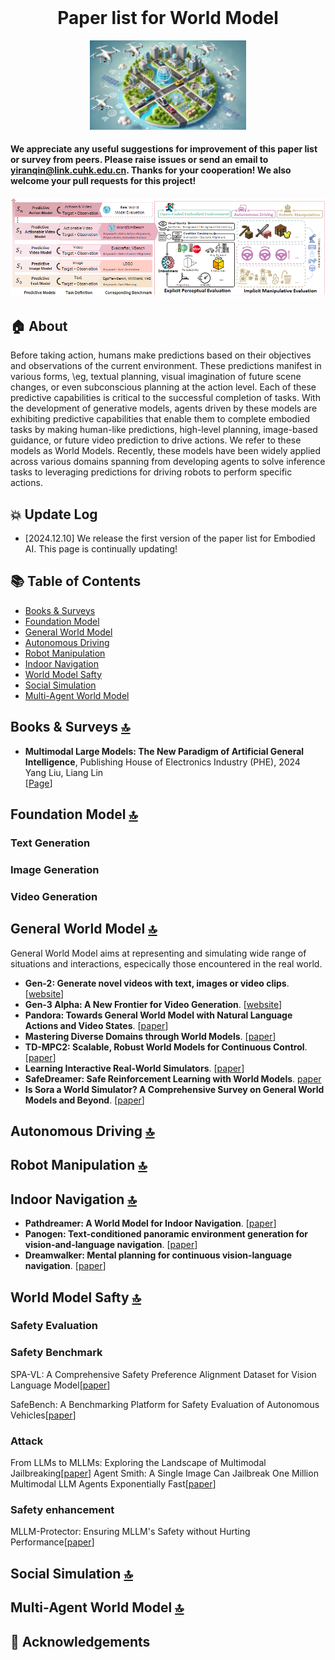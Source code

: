<br>
<p align="center">
<h1 align="center"><strong>Paper list for World Model</strong></h1>
</p>

<p align="center">
<img src="./fig/World_Model_Illustration.png" width="250">
</p>


#### We appreciate any useful suggestions for improvement of this paper list or survey from peers. Please raise issues or send an email to **yiranqin@link.cuhk.edu.cn**. Thanks for your cooperation! We also welcome your pull requests for this project!
 

<p align="center">
<img src="./fig/motivation.png" width="800">
</p>  

## 🏠 About

Before taking action, humans make predictions based on their objectives and observations of the current environment. These predictions manifest in various forms, \eg, textual planning, visual imagination of future scene changes, or even subconscious planning at the action level. Each of these predictive capabilities is critical to the successful completion of tasks. With the development of generative models, agents driven by these models are exhibiting predictive capabilities that enable them to complete embodied tasks by making human-like predictions, high-level planning, image-based guidance, or future video prediction to drive actions. We refer to these models as World Models. Recently, these models have been widely applied across various domains spanning from developing agents to solve inference tasks to leveraging predictions for driving robots to perform specific actions.

## :collision: Update Log 

* [2024.12.10] We release the first version of the paper list for Embodied AI. This page is continually updating!



## <a id="table-of-contents">📚 Table of Contents </a>

- [Books & Surveys](#books-surveys)
- [Foundation Model](#Foundation-Model)
- [General World Model](#General-World-Model)
- [Autonomous Driving](#Autonomous-Driving)
- [Robot Manipulation](#Robot-Manipulation)
- [Indoor Navigation](#Indoor-Navigation)
- [World Model Safty](#World-Model-Safty)
- [Social Simulation](#Social-Simulation)
- [Multi-Agent World Model](#Multi-Agent)

## <a id="books-surveys"> Books & Surveys <a href="#table-of-contents">🔝</a> </a> 

* **Multimodal Large Models: The New Paradigm of Artificial General Intelligence**, Publishing House of Electronics Industry (PHE), 2024       
Yang Liu, Liang Lin             
[[Page](https://hcplab-sysu.github.io/Book-of-MLM/)]      


## <a id="Foundation-Model"> Foundation Model <a href="#table-of-contents">🔝</a> </a>
### Text Generation
### Image Generation
### Video Generation

## <a id="General-World-Model"> General World Model <a href="#table-of-contents">🔝</a> </a> 

General World Model aims at representing and simulating wide range of situations and interactions, especically those encountered in the real world.

* **Gen-2: Generate novel videos with text, images or video clips**. [[website](https://runwayml.com/research/gen-2)]
* **Gen-3 Alpha: A New Frontier for Video Generation**. [[website](https://runwayml.com/research/introducing-gen-3-alpha)]
* **Pandora: Towards General World Model with Natural Language Actions and Video States**. [[paper](https://arxiv.org/pdf/2406.09455)]
* **Mastering Diverse Domains through World Models**. [[paper](https://arxiv.org/pdf/2301.04104)]
* **TD-MPC2: Scalable, Robust World Models for Continuous Control**. [[paper](https://arxiv.org/pdf/2310.16828)]
* **Learning Interactive Real-World Simulators**. [[paper](https://ai-data-base.com/wp-content/uploads/2023/10/2310.06114_compressed.pdf)]
* **SafeDreamer: Safe Reinforcement Learning with World Models**. [paper](https://arxiv.org/pdf/2307.07176)
* **Is Sora a World Simulator? A Comprehensive Survey on General World Models and Beyond**. [[paper](https://arxiv.org/pdf/2405.03520)]

## <a id="Autonomous-Driving"> Autonomous Driving <a href="#table-of-contents">🔝</a> </a> 


## <a id="Robot-Manipulation"> Robot Manipulation <a href="#table-of-contents">🔝</a> </a> 

## <a id="Indoor-Navigation"> Indoor Navigation <a href="#table-of-contents">🔝</a> </a> 

* **Pathdreamer: A World Model for Indoor Navigation**. [[paper](https://openaccess.thecvf.com/content/ICCV2021/papers/Koh_Pathdreamer_A_World_Model_for_Indoor_Navigation_ICCV_2021_paper.pdf)]
* **Panogen: Text-conditioned panoramic environment generation for vision-and-language navigation**. [[paper](https://proceedings.neurips.cc/paper_files/paper/2023/file/4522de4178bddb36b49aa26efad537cf-Paper-Conference.pdf)]
* **Dreamwalker: Mental planning for continuous vision-language navigation**. [[paper](https://openaccess.thecvf.com/content/ICCV2023/papers/Wang_DREAMWALKER_Mental_Planning_for_Continuous_Vision-Language_Navigation_ICCV_2023_paper.pdf)]


## <a id="World-Model-Safty"> World Model Safty <a href="#table-of-contents">🔝</a> </a> 
### Safety Evaluation

### Safety Benchmark
SPA-VL: A Comprehensive Safety Preference Alignment Dataset for Vision Language Model[[paper](https://arxiv.org/abs/2406.12030)]


SafeBench: A Benchmarking Platform for Safety Evaluation of Autonomous Vehicles[[paper](https://proceedings.neurips.cc/paper_files/paper/2022/file/a48ad12d588c597f4725a8b84af647b5-Paper-Datasets_and_Benchmarks.pdf)]


### Attack
From LLMs to MLLMs: Exploring the Landscape of Multimodal Jailbreaking[[paper](https://arxiv.org/abs/2406.14859)]
Agent Smith: A Single Image Can Jailbreak One Million Multimodal LLM Agents Exponentially Fast[[paper](https://arxiv.org/abs/2402.08567)]

### Safety enhancement
MLLM-Protector: Ensuring MLLM's Safety without Hurting Performance[[paper](https://arxiv.org/abs/2401.02906)]

## <a id="Social-Simulation"> Social Simulation <a href="#table-of-contents">🔝</a> </a> 

## <a id="Multi-Agent"> Multi-Agent World Model <a href="#table-of-contents">🔝</a> </a> 



   

 


## 👏 Acknowledgements


